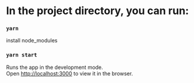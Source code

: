 
# In the project directory, you can run:

### `yarn`

install node_modules

### `yarn start`

Runs the app in the development mode.\
Open [http://localhost:3000](http://localhost:3000) to view it in the browser.

